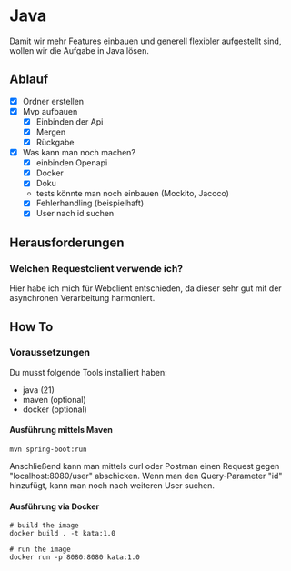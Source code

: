 # Java

Damit wir mehr Features einbauen und generell flexibler aufgestellt sind, wollen wir die
Aufgabe in Java lösen.

## Ablauf

- [x] Ordner erstellen
- [x] Mvp aufbauen
  - [x] Einbinden der Api
  - [x] Mergen
  - [x] Rückgabe
- [x] Was kann man noch machen?
  - [x] einbinden Openapi
  - [x] Docker
  - [x] Doku
  - tests könnte man noch einbauen (Mockito, Jacoco)
  - [x] Fehlerhandling (beispielhaft)
  - [x] User nach id suchen

## Herausforderungen

### Welchen Requestclient verwende ich?

Hier habe ich mich für Webclient entschieden, da dieser sehr gut mit der asynchronen Verarbeitung harmoniert.

## How To

### Voraussetzungen

Du musst folgende Tools installiert haben:

- java (21)
- maven (optional)
- docker (optional)

#### Ausführung mittels Maven

```shell
mvn spring-boot:run
```

Anschließend kann man mittels curl oder Postman einen Request gegen "localhost:8080/user" abschicken.
Wenn man den Query-Parameter "id" hinzufügt, kann man noch nach weiteren User suchen.

#### Ausführung via Docker

```shell
# build the image
docker build . -t kata:1.0

# run the image
docker run -p 8080:8080 kata:1.0
```

